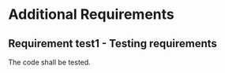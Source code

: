 # Additional Requirements

## Requirement test1 - Testing requirements

The code shall be tested.

<!--endreq-->
